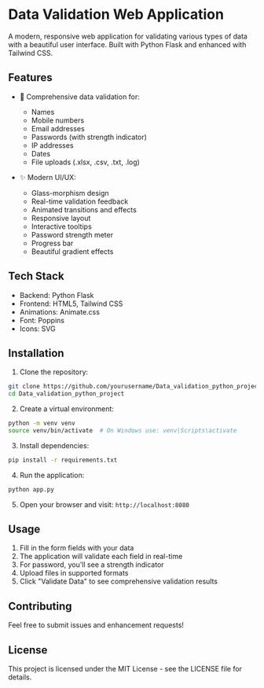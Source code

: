 # Data Validation Web Application

A modern, responsive web application for validating various types of data with a beautiful user interface. Built with Python Flask and enhanced with Tailwind CSS.

## Features

- 📝 Comprehensive data validation for:
  - Names
  - Mobile numbers
  - Email addresses
  - Passwords (with strength indicator)
  - IP addresses
  - Dates
  - File uploads (.xlsx, .csv, .txt, .log)

- ✨ Modern UI/UX:
  - Glass-morphism design
  - Real-time validation feedback
  - Animated transitions and effects
  - Responsive layout
  - Interactive tooltips
  - Password strength meter
  - Progress bar
  - Beautiful gradient effects

## Tech Stack

- Backend: Python Flask
- Frontend: HTML5, Tailwind CSS
- Animations: Animate.css
- Font: Poppins
- Icons: SVG

## Installation

1. Clone the repository:
```bash
git clone https://github.com/yourusername/Data_validation_python_project.git
cd Data_validation_python_project
```

2. Create a virtual environment:
```bash
python -m venv venv
source venv/bin/activate  # On Windows use: venv\Scripts\activate
```

3. Install dependencies:
```bash
pip install -r requirements.txt
```

4. Run the application:
```bash
python app.py
```

5. Open your browser and visit: `http://localhost:8080`

## Usage

1. Fill in the form fields with your data
2. The application will validate each field in real-time
3. For password, you'll see a strength indicator
4. Upload files in supported formats
5. Click "Validate Data" to see comprehensive validation results

## Contributing

Feel free to submit issues and enhancement requests!

## License

This project is licensed under the MIT License - see the LICENSE file for details. 